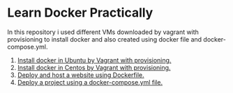# Learn Docker Practically
In this repository i used different VMs downloaded by vagrant with provisioning to install docker and also created using docker file and docker-compose.yml.

1. [Install docker in Ubuntu by Vagrant with provisioning.](./UbuntuForDocker/)
2. [Install docker in Centos by Vagrant with provisioning.](./CentOSForDocker/)
3. [Deploy and host a website using Dockerfile.](./DockerFile/)
4. [Deploy a project using a docker-compose.yml file.](./DockerCompose/)